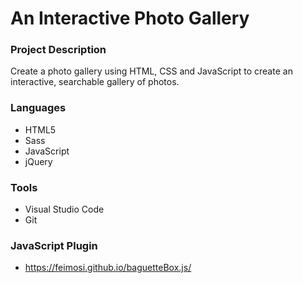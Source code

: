 # An Interactive Photo Gallery

### Project Description

<p>Create a photo gallery using HTML, CSS and JavaScript to create an interactive, searchable gallery of photos.</p>

### Languages

* HTML5
* Sass
* JavaScript
* jQuery

### Tools

* Visual Studio Code
* Git

### JavaScript Plugin

* https://feimosi.github.io/baguetteBox.js/
 
